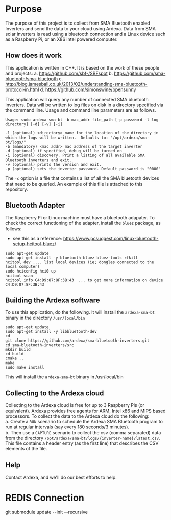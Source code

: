 # Purpose
The purpose of this project is to collect from SMA Bluetooth enabled Inverters and send the data to your cloud using Ardexa. Data from SMA solar inverters is read using a bluetooth connection and a Linux device such as a Raspberry Pi, or an X86 intel powered computer. 

## How does it work
This application is written in C++. It is based on the work of these people and projects:
a. https://github.com/sbf-/SBFspot
b.	https://github.com/sma-bluetooth/sma-bluetooth
c.	http://blog.jamesball.co.uk/2013/02/understanding-sma-bluetooth-protocol-in.html
d.	https://github.com/simonswine/opensunny

This application will query any number of connected SMA bluetooth inverters. Data will be written to log files on disk in a directory specified via the command line. Usage and command line parameters are as follows.

```
Usage: sudo ardexa-sma-bt -b mac_addr file_path [-p password -l log directory] [-d] [-v] [-i]
```

```
-l (optional) <directory> name for the location of the directory in which the logs will be written.  Defaults to: "/opt/ardexa/sma-bt/logs/"
-b (mandatory) <mac addr> mac address of the target inverter
-d (optional) if specified, debug will be turned on
-i (optional) discovery. Print a listing of all available SMA Bluetooth inverters and exit.
-v (optional) prints the version and exit.
-p (optional) sets the inverter password. Default password is "0000"
```

The `-c` option is a file that contains a list of all the SMA bluetooth devices that need to be queried. An example of this file is attached to this repository.

## Bluetooth Adapter
The Raspberry Pi or Linux machine must have a bluetooth adapater. To check the correct functioning of the adapter, install the `bluez` package, as follows:
- see this as a reference: https://www.pcsuggest.com/linux-bluetooth-setup-hcitool-bluez/
```
sudo apt-get update
sudo apt-get install -y bluetooth bluez bluez-tools rfkill
hcitool dev .... list local devices (ie; dongles connected to the local computer)
sudo hciconfig hci0 up
hcitool scan
hcitool info C4:D9:87:8F:3B:43  ... to get more information on device C4:D9:87:8F:3B:43
```

## Building the Ardexa software
To use this application, do the following. It will install the `ardexa-sma-bt` binary in the directory `/usr/local/bin`
```
sudo apt-get update
sudo apt-get install -y libbluetooth-dev
cd
git clone https://github.com/ardexa/sma-bluetooth-inverters.git
cd sma-bluetooth-inverters/src
mkdir build
cd build
cmake ..
make
sudo make install
```

This will install the `ardexa-sma-bt` binary in /usr/local/bin

## Collecting to the Ardexa cloud
Collecting to the Ardexa cloud is free for up to 3 Raspberry Pis (or equivalent). Ardexa provides free agents for ARM, Intel x86 and MIPS based processors. To collect the data to the Ardexa cloud do the following:    
a. Create a `RUN` scenario to schedule the Ardexa SMA Bluetooth program to run at regular intervals (say every 180 seconds/3 minutes).    
b. Then use a `CAPTURE` scenario to collect the csv (comma separated) data from the directory `/opt/ardexa/sma-bt/logs/{inverter-name}/latest.csv`. This file contains a header entry (as the first line) that describes the CSV elements of the file.

## Help
Contact Ardexa, and we'll do our best efforts to help.

# REDIS Connection
git submodule update --init --recursive
